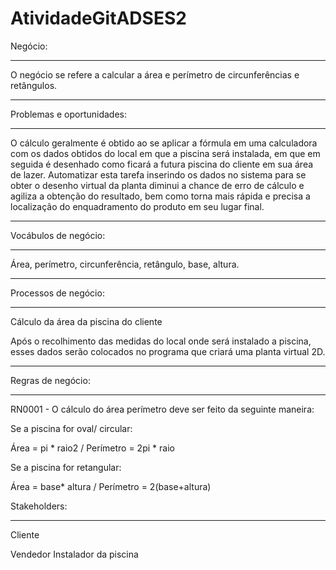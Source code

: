 # AtividadeGitADSES2

Negócio: 

----------- 

O negócio se refere a calcular a área e perímetro de circunferências e retângulos. 

_______________________________________________________________________ 

Problemas e oportunidades: 

----------- 

O cálculo geralmente é obtido ao se aplicar a fórmula em uma calculadora com os dados obtidos do local em que a piscina será instalada, em que em seguida é desenhado como ficará a futura piscina do cliente em sua área de lazer. Automatizar esta tarefa inserindo os dados no sistema para se obter o desenho virtual da planta diminui a chance de erro de cálculo e agiliza a obtenção do resultado, bem como torna mais rápida e precisa a localização do enquadramento do produto em seu lugar final. 

______________________________________________________________________ 

Vocábulos de negócio: 

------------------ 

Área, perímetro, circunferência, retângulo, base, altura. 

______________________________________________________________________ 

Processos de negócio: 

----------- 

Cálculo da área da piscina do cliente 

Após o recolhimento das medidas do local onde será instalado a piscina, esses dados serão colocados no programa que criará uma planta virtual 2D. 

_____________________________________________________________________________ 

Regras de negócio: 

----------- 

RN0001 - O cálculo do área perímetro deve ser feito da seguinte maneira: 

 

Se a piscina for oval/ circular: 

Área = pi * raio2    / Perímetro = 2pi * raio 

 

Se a piscina for retangular: 

Área = base* altura / Perímetro = 2(base+altura) 

 

Stakeholders: 

--------------------------------------------------- 

Cliente 

Vendedor 
Instalador da piscina 
